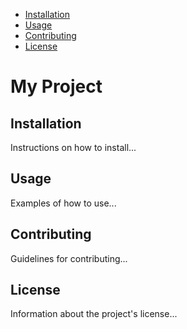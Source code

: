 - [Installation](#installation)
- [Usage](#usage)
- [Contributing](#contributing)
- [License](#license)


# My Project

## Installation

Instructions on how to install...

## Usage

Examples of how to use...

## Contributing

Guidelines for contributing...

## License

Information about the project's license...
